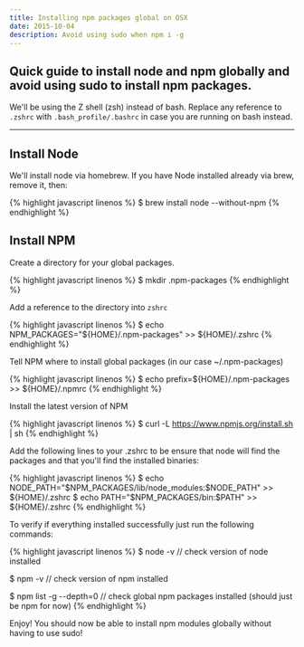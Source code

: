 ```yaml
---
title: Installing npm packages global on OSX
date: 2015-10-04
description: Avoid using sudo when npm i -g
---
```


## Quick guide to install node and npm globally and avoid using sudo to install npm packages.

We'll be using the Z shell (zsh) instead of bash. Replace any reference to `.zshrc` with `.bash_profile/.bashrc` in case you are running on bash instead. 

* * *

## Install Node

We'll install node via homebrew. If you have Node installed already via brew, remove it, then:

{% highlight javascript linenos %}
$ brew install node --without-npm
{% endhighlight %}


## Install NPM

Create a directory for your global packages.

{% highlight javascript linenos %}
$ mkdir .npm-packages
{% endhighlight %}

Add a reference to the directory into `zshrc`


{% highlight javascript linenos %}
$ echo NPM_PACKAGES="${HOME}/.npm-packages" >> ${HOME}/.zshrc
{% endhighlight %}

Tell NPM where to install global packages (in our case ~/.npm-packages)

{% highlight javascript linenos %}
$ echo prefix=${HOME}/.npm-packages >> ${HOME}/.npmrc
{% endhighlight %}

Install the latest version of NPM

{% highlight javascript linenos %}
$ curl -L https://www.npmjs.org/install.sh | sh
{% endhighlight %}

Add the following lines to your .zshrc to be ensure that node will find the packages and that you'll find the installed binaries:

{% highlight javascript linenos %}
$ echo NODE_PATH=\"\$NPM_PACKAGES/lib/node_modules\:\$NODE_PATH\" >> ${HOME}/.zshrc
$ echo PATH=\"\$NPM_PACKAGES/bin\:\$PATH\" >> ${HOME}/.zshrc
{% endhighlight %}

To verify if everything installed successfully just run the following commands:

{% highlight javascript linenos %}
$ node -v 
// check version of node installed

$ npm -v
// check version of npm installed

$ npm list -g --depth=0
// check global npm packages installed (should just be npm for now)
{% endhighlight %}

Enjoy! You should now be able to install npm modules globally without having to use sudo!


